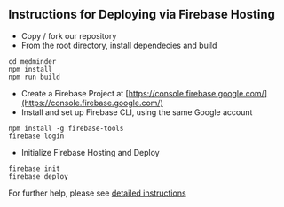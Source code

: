 ## Instructions for Deploying via Firebase Hosting
- Copy / fork our repository
- From the root directory, install dependecies and build
```console
cd medminder
npm install
npm run build
```
- Create a Firebase Project at [https://console.firebase.google.com/](https://console.firebase.google.com/)
- Install and set up Firebase CLI, using the same Google account
```console
npm install -g firebase-tools
firebase login
```
- Initialize Firebase Hosting and Deploy
```console
firebase init
firebase deploy
```

For further help, please see [detailed instructions](https://create-react-app.dev/docs/deployment/#firebase)
